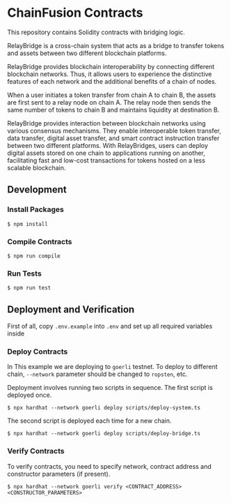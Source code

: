 # ChainFusion Contracts

This repository contains Solidity contracts with bridging logic.

RelayBridge is a cross-chain system that acts as a bridge to transfer tokens and assets between two different blockchain platforms.

RelayBridge provides blockchain interoperability by connecting different blockchain networks. Thus, it allows users to experience the distinctive features of each network and the additional benefits of a chain of nodes.

When a user initiates a token transfer from chain A to chain B, the assets are first sent to a relay node on chain A. The relay node then sends the same number of tokens to chain B and maintains liquidity at destination B.

RelayBridge provides interaction between blockchain networks using various consensus mechanisms. They enable interoperable token transfer, data transfer, digital asset transfer, and smart contract instruction transfer between two different platforms. With RelayBridges, users can deploy digital assets stored on one chain to applications running on another, facilitating fast and low-cost transactions for tokens hosted on a less scalable blockchain.

## Development

### Install Packages

```
$ npm install
```

### Compile Contracts

```
$ npm run compile
```

### Run Tests

```
$ npm run test
```

## Deployment and Verification

First of all, copy `.env.example` into `.env` and set up all required variables inside

### Deploy Contracts

In This example we are deploying to `goerli` testnet. To deploy to different chain, `--network` parameter should be changed to `ropsten`, etc.

Deployment involves running two scripts in sequence. The first script is deployed once.

```
$ npx hardhat --network goerli deploy scripts/deploy-system.ts
```
The second script is deployed each time for a new chain.

```
$ npx hardhat --network goerli deploy scripts/deploy-bridge.ts
```

### Verify Contracts

To verify contracts, you need to specify network, contract address and constructor parameters (if present).

```
$ npx hardhat --network goerli verify <CONTRACT_ADDRESS> <CONSTRUCTOR_PARAMETERS>
```
